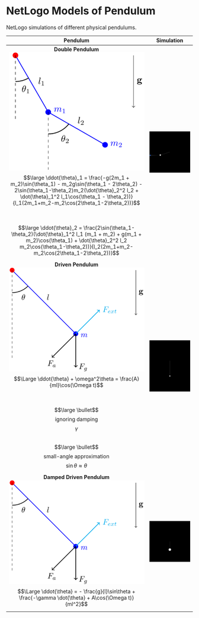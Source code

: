 # NetLogo Models of Pendulum
NetLogo simulations of different physical pendulums.

| Pendulum               | Simulation            |
|:------------------------:|-----------------------|
| **Double Pendulum** <br> <img src="double-pendulum.png" width="400"/> <br> $$\large \ddot{\theta}_1 = \frac{-g(2m_1 + m_2)\sin(\theta_1) - m_2g\sin(\theta_1 - 2\theta_2) - 2\sin(\theta_1-\theta_2)m_2(\dot{\theta}_2^2 l_2 + \dot{\theta}_1^2 l_1\cos(\theta_1 - \theta_2))}{l_1(2m_1+m_2-m_2\cos(2\theta_1-2\theta_2))}$$ <br> <br> $$\large \ddot{\theta}_2 = \frac{2\sin(\theta_1-\theta_2)(\dot{\theta}_1^2 l_1 (m_1 + m_2) + g(m_1 + m_2)\cos(\theta_1) + \dot{\theta}_2^2 l_2 m_2\cos(\theta_1-\theta_2))}{l_2(2m_1+m_2-m_2\cos(2\theta_1-2\theta_2))}$$ | <img src="double-simulation.gif" width="400"/> |
| **Driven Pendulum** <br> <img src="damped-driven-pendulum.png" width="400"/> <br> $$\Large \ddot{\theta} + \omega^2\theta = \frac{A}{ml}\cos(\Omega t)$$ <br> <br> $$\large \bullet$$ ignoring damping $$\gamma$$ <br> $$\large \bullet$$ small-angle approximation $$\sin\theta \approx \theta$$ | <img src="driven-simulation.gif" width="400"/> |
| **Damped Driven Pendulum** <br> <img src="damped-driven-pendulum.png" width="400"/> <br> $$\Large \ddot{\theta} = - \frac{g}{l}\sin\theta + \frac{-\gamma \dot{\theta} + A\cos(\Omega t)}{ml^2}$$ | <img src="chaotic-simulation.gif" width="400"/> |
